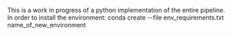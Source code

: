 This is a work in progress of a python implementation of the entire pipeline.
In order to install the environment: conda create --file env_requirements.txt name_of_new_environment
